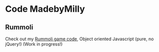 # Code MadebyMilly

## Rummoli
Check out my [Rummoli game code](https://madebymilly.github.io/rummoli), Object oriented Javascript (pure, no jQuery!)
(Work in progress!)

